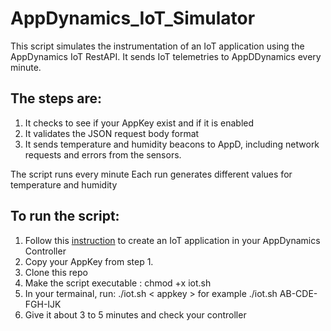 # AppDynamics_IoT_Simulator

This script simulates the instrumentation of an IoT application using the AppDynamics IoT RestAPI. 
It sends IoT telemetries to AppDDynamics every minute. 

## The steps are: 
1. It checks to see if your AppKey exist and if it is enabled 
2. It validates the JSON request body format 
3. It sends temperature and humidity beacons to AppD, including network requests and errors from the sensors. 

The script runs every minute
Each run generates different values for temperature and humidity 

## To run the script:
1. Follow this [instruction](https://docs.appdynamics.com/display/PRO44/Set+Up+and+Access+IoT+Monitoring) to create an IoT application in your AppDynamics Controller
2. Copy your AppKey from step 1. 
3. Clone this repo
4. Make the script executable : chmod +x iot.sh
5. In your termainal, run:  ./iot.sh < appkey > for example ./iot.sh AB-CDE-FGH-IJK 
6. Give it about 3 to 5 minutes and check your controller 

